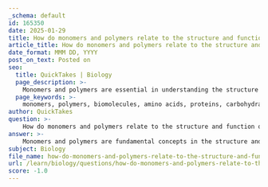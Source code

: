 ```yaml
---
_schema: default
id: 165350
date: 2025-01-29
title: How do monomers and polymers relate to the structure and function of biomolecules?
article_title: How do monomers and polymers relate to the structure and function of biomolecules?
date_format: MMM DD, YYYY
post_on_text: Posted on
seo:
  title: QuickTakes | Biology
  page_description: >-
    Monomers and polymers are essential in understanding the structure and function of biomolecules, including proteins, carbohydrates, and nucleic acids, through processes such as dehydration synthesis and hydrolysis.
  page_keywords: >-
    monomers, polymers, biomolecules, amino acids, proteins, carbohydrates, nucleic acids, lipid structure, dehydration synthesis, hydrolysis, biochemistry, biological systems, molecular biology, amino acid sequence, glycosidic bonds, peptide bonds, nucleotides, genetic information, digestion
author: QuickTakes
question: >-
    How do monomers and polymers relate to the structure and function of biomolecules?
answer: >-
    Monomers and polymers are fundamental concepts in the structure and function of biomolecules, which include proteins, carbohydrates, nucleic acids, and lipids. Understanding how these units relate to each other is crucial for grasping the complexity of biological systems.\n\n### Monomers and Polymers\n\n1. **Monomers**: These are the basic building blocks of biomolecules. For example:\n   - **Amino Acids** are the monomers that make up proteins.\n   - **Monosaccharides** (like glucose) are the monomers for carbohydrates.\n   - **Nucleotides** are the monomers for nucleic acids (DNA and RNA).\n\n2. **Polymers**: These are larger molecules formed by the covalent bonding of multiple monomers. The process of forming polymers from monomers is known as **dehydration synthesis** (or condensation reaction), where a water molecule is released as the monomers are joined together. For instance:\n   - Proteins are polymers of amino acids linked by peptide bonds.\n   - Carbohydrates can form disaccharides (like sucrose) and polysaccharides (like starch) through glycosidic bonds.\n   - Nucleic acids are formed from nucleotides linked by phosphodiester bonds.\n\n### Structure and Function\n\nThe relationship between monomers and polymers is critical for the structure and function of biomolecules:\n\n- **Proteins**: The sequence and composition of amino acids (the monomers) determine the protein's structure and function. Proteins can have four levels of structure:\n  - **Primary Structure**: The linear sequence of amino acids.\n  - **Secondary Structure**: Local folding into structures like alpha-helices and beta-sheets, stabilized by hydrogen bonds.\n  - **Tertiary Structure**: The overall three-dimensional shape of a protein, influenced by interactions among side chains (R groups), including hydrophobic interactions, ionic bonds, and disulfide bonds.\n  - **Quaternary Structure**: The assembly of multiple polypeptide chains into a functional protein complex.\n\n- **Carbohydrates**: The type of monosaccharides and the way they are linked (e.g., alpha or beta glycosidic bonds) affect the properties and functions of carbohydrates. For example, starch (a storage polysaccharide) and cellulose (a structural polysaccharide) are both polymers of glucose but have different linkages and, consequently, different functions.\n\n- **Nucleic Acids**: The sequence of nucleotides (the monomers) in DNA and RNA determines the genetic information and the synthesis of proteins. The structure of nucleic acids is also hierarchical, with primary (sequence of nucleotides), secondary (double helix in DNA), and tertiary structures influencing their function in genetic coding and expression.\n\n### Reactions Involved\n\n- **Dehydration Synthesis**: This reaction is essential for forming polymers. For example, when two amino acids are joined, a water molecule is released, and a peptide bond is formed:\n  $$ \n  \text{Amino Acid}_1 + \text{Amino Acid}_2 \rightarrow \text{Dipeptide} + H_2O \n  $$\n\n- **Hydrolysis**: This reaction breaks down polymers into monomers by adding water, which is crucial for digestion and metabolism:\n  $$ \n  \text{Dipeptide} + H_2O \rightarrow \text{Amino Acid}_1 + \text{Amino Acid}_2 \n  $$\n\nIn summary, the relationship between monomers and polymers is foundational to the structure and function of biomolecules. The specific arrangement and types of monomers determine the properties and roles of the resulting polymers in biological systems. Understanding these concepts is essential for studying biochemistry and molecular biology.
subject: Biology
file_name: how-do-monomers-and-polymers-relate-to-the-structure-and-function-of-biomolecules.md
url: /learn/biology/questions/how-do-monomers-and-polymers-relate-to-the-structure-and-function-of-biomolecules
score: -1.0
---
```


&nbsp;